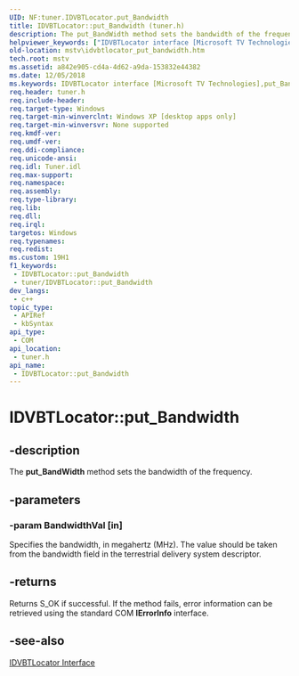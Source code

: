 ```yaml
---
UID: NF:tuner.IDVBTLocator.put_Bandwidth
title: IDVBTLocator::put_Bandwidth (tuner.h)
description: The put_BandWidth method sets the bandwidth of the frequency.
helpviewer_keywords: ["IDVBTLocator interface [Microsoft TV Technologies]","put_Bandwidth method","IDVBTLocator.put_Bandwidth","IDVBTLocator::put_Bandwidth","IDVBTLocatorput_Bandwidth","mstv.idvbtlocator_put_bandwidth","put_Bandwidth","put_Bandwidth method [Microsoft TV Technologies]","put_Bandwidth method [Microsoft TV Technologies]","IDVBTLocator interface","tuner/IDVBTLocator::put_Bandwidth"]
old-location: mstv\idvbtlocator_put_bandwidth.htm
tech.root: mstv
ms.assetid: a842e905-cd4a-4d62-a9da-153832e44382
ms.date: 12/05/2018
ms.keywords: IDVBTLocator interface [Microsoft TV Technologies],put_Bandwidth method, IDVBTLocator.put_Bandwidth, IDVBTLocator::put_Bandwidth, IDVBTLocatorput_Bandwidth, mstv.idvbtlocator_put_bandwidth, put_Bandwidth, put_Bandwidth method [Microsoft TV Technologies], put_Bandwidth method [Microsoft TV Technologies],IDVBTLocator interface, tuner/IDVBTLocator::put_Bandwidth
req.header: tuner.h
req.include-header: 
req.target-type: Windows
req.target-min-winverclnt: Windows XP [desktop apps only]
req.target-min-winversvr: None supported
req.kmdf-ver: 
req.umdf-ver: 
req.ddi-compliance: 
req.unicode-ansi: 
req.idl: Tuner.idl
req.max-support: 
req.namespace: 
req.assembly: 
req.type-library: 
req.lib: 
req.dll: 
req.irql: 
targetos: Windows
req.typenames: 
req.redist: 
ms.custom: 19H1
f1_keywords:
 - IDVBTLocator::put_Bandwidth
 - tuner/IDVBTLocator::put_Bandwidth
dev_langs:
 - c++
topic_type:
 - APIRef
 - kbSyntax
api_type:
 - COM
api_location:
 - tuner.h
api_name:
 - IDVBTLocator::put_Bandwidth
---
```


# IDVBTLocator::put_Bandwidth


## -description

The <b>put_BandWidth</b> method sets the bandwidth of the frequency.

## -parameters

### -param BandwidthVal [in]

Specifies the bandwidth, in megahertz (MHz). The value should be taken from the bandwidth field in the terrestrial delivery system descriptor.

## -returns

Returns S_OK if successful. If the method fails, error information can be retrieved using the standard COM <b>IErrorInfo</b> interface.

## -see-also

<a href="/previous-versions/windows/desktop/api/tuner/nn-tuner-idvbtlocator">IDVBTLocator Interface</a>

